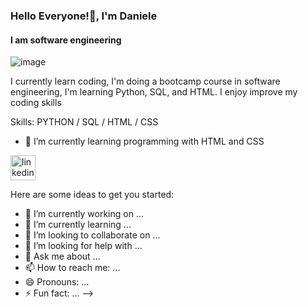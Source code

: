 ### Hello Everyone!👋, I'm Daniele
#### I am software engineering
![image](https://user-images.githubusercontent.com/56703569/224557725-169629c5-e425-4205-bc0e-2396de29d83d.png)

I currently learn coding, I'm doing a bootcamp course in software engineering, I'm learning Python, SQL, and HTML. I enjoy improve my coding skills   

Skills: PYTHON / SQL / HTML / CSS

- 🌱 I’m currently learning programming with HTML and CSS


[<img src='https://cdn.jsdelivr.net/npm/simple-icons@3.0.1/icons/linkedin.svg' alt='linkedin' height='40'>](https://www.linkedin.com/in/linkedin.com/in/daniele-meloni-42675485/)  


Here are some ideas to get you started:

- 🔭 I’m currently working on ...
- 🌱 I’m currently learning ...
- 👯 I’m looking to collaborate on ...
- 🤔 I’m looking for help with ...
- 💬 Ask me about ...
- 📫 How to reach me: ...
- 😄 Pronouns: ...
- ⚡ Fun fact: ...
-->
